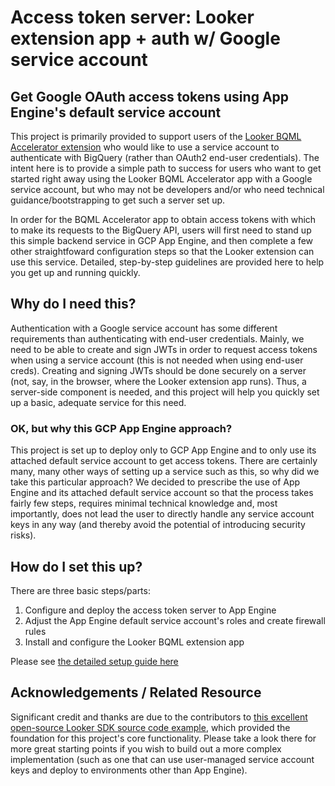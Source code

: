 # Access token server: Looker extension app + auth w/ Google service account

## Get Google OAuth access tokens using App Engine's default service account

This project is primarily provided to support users of the [Looker BQML Accelerator extension](https://github.com/4mile/looker-bqml-ext) who would like to use a service account to authenticate with BigQuery (rather than OAuth2 end-user credentials). The intent here is to provide a simple path to success for users who want to get started right away using the Looker BQML Accelerator app with a Google service account, but who may not be developers and/or who need technical guidance/bootstrapping to get such a server set up.

In order for the BQML Accelerator app to obtain access tokens with which to make its requests to the BigQuery API, users will first need to stand up this simple backend service in GCP App Engine, and then complete a few other straightfoward configuration steps so that the Looker extension can use this service. Detailed, step-by-step guidelines are provided here to help you get up and running quickly.

## Why do I need this?

Authentication with a Google service account has some different requirements than authenticating with end-user credentials. Mainly, we need to be able to create and sign JWTs in order to request access tokens when using a service account (this is not needed when using end-user creds). Creating and signing JWTs should be done securely on a server (not, say, in the browser, where the Looker extension app runs). Thus, a server-side component is needed, and this project will help you quickly set up a basic, adequate service for this need.

### OK, but why this GCP App Engine approach?

This project is set up to deploy only to GCP App Engine and to only use its attached default service account to get access tokens. There are certainly many, many other ways of setting up a service such as this, so why did we take this particular approach? We decided to prescribe the use of App Engine and its attached default service account so that the process takes fairly few steps, requires minimal technical knowledge and, most importantly, does not lead the user to directly handle any service account keys in any way (and thereby avoid the potential of introducing security risks).

## How do I set this up?

There are three basic steps/parts:

1. Configure and deploy the access token server to App Engine
2. Adjust the App Engine default service account's roles and create firewall rules
3. Install and configure the Looker BQML extension app

Please see [the detailed setup guide here](docs/README-SETUP.md)

## Acknowledgements / Related Resource

Significant credit and thanks are due to the contributors to [this excellent open-source Looker SDK source code example](https://github.com/looker-open-source/sdk-codegen/tree/main/examples/access-token-server), which provided the foundation for this project's core functionality. Please take a look there for more great starting points if you wish to build out a more complex implementation (such as one that can use user-managed service account keys and deploy to environments other than App Engine).
